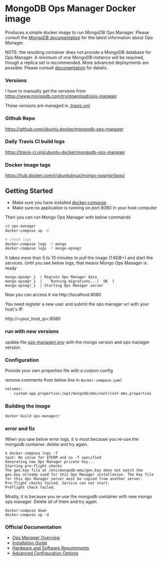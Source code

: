 # MongoDB Ops Manager Docker image

Produces a simple docker image to run MongoDB Ops Manager. Please consult the [MongoDB documentation](https://docs.opsmanager.mongodb.com/current/) for the latest information about Ops Manager.

NOTE: the resulting container does not provide a MongoDB database for Ops Manager. A minimum
of one MongoDB instance will be required, though a replica set is recommended. More advanced
deployments are possible. Please consult [documentation](#official-documentation) for details.

### Versions

I have to manually get the versions from https://www.mongodb.com/try/download/ops-manager

These versions are managed in [.travis.yml](.travis.yml)

### Github Repo

https://github.com/ubuntu-docker/mongodb-ops-manager

### Daily Travis CI build logs

https://travis-ci.org/ubuntu-docker/mongodb-ops-manager

### Docker image tags

https://hub.docker.com/r/ubuntulinux/mongo-opsmgr/tags/

## Getting Started

* Make sure you have installed [docker-compose](https://docs.docker.com/compose/install/)
* Make sure no application is running on port 8080 in your host computer

Then you can run Mongo Ops Manager with below commands

```bash
cd ops-manager
docker-compose up -d

# check logs
docker-compose logs -f mongo
docker-compose logs -f mongo-opsmgr
```

It takes more than 5 to 10 minutes to pull the image (1.6GB+) and start the services. Until you see below logs, that means Mongo Ops Manager is ready

```
mongo-opsmgr_1  | Migrate Ops Manager data
mongo-opsmgr_1  |    Running migrations...[  OK  ]
mongo-opsmgr_1  | Starting Ops Manager server
```

Now you can access it via http://localhost:8080

You need register a new user and submit the ops manager url with your host's IP.

http://<your_host_ip>:8080

### run with new versions

update file [ops-manager/.env](ops-manager/.env) with the mongo version and ops manager version.

### Configuration

Provide your own properties file with a custom config

remove comments from below line in `docker-compose.yaml`
```bash
volumes:
  - custom-app.properties:/opt/mongodb/mms/conf/conf-mms.properties 
```

### Building the Image

```bash
docker build ops-manager/
```

### error and fix

When you saw below error logs, it is most because you re-use the mongodb container. delete and try again.

```
$ docker-compose logs -f 
tput: No value for $TERM and no -T specified
Generating new Ops Manager private key...
Starting pre-flight checks
The gen.key file at /etc/mongodb-mms/gen.key does not match the gen.key already used for this Ops Manager installation. The key file for this Ops Manager server must be copied from another server.
Pre-flight checks failed. Service can not start.
Preflight check failed.
```

Mostly, it is  because you re-use the mongodb container with new mongo ops manager. Delete all of them and try again.

```
docker-compose down
docker-compose up -d
```

### Official Documentation
- [Ops Manager Overview](https://docs.opsmanager.mongodb.com/current/application/)
- [Installation Guide](https://docs.opsmanager.mongodb.com/current/installation/)
- [Hardware and Software Requirements](https://docs.opsmanager.mongodb.com/current/core/requirements/)
- [Advanced Configuration Options](https://docs.opsmanager.mongodb.com/current/tutorial/nav/advanced-deployments/)
